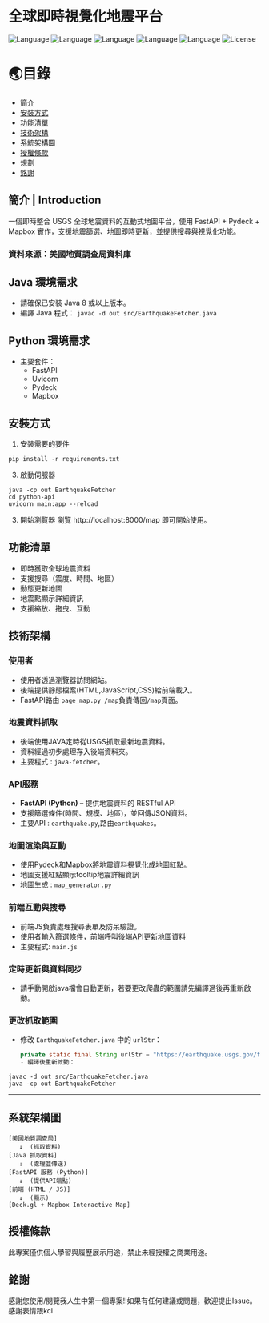   # 全球即時視覺化地震平台
![Language](https://img.shields.io/badge/language-python-blue)
![Language](https://img.shields.io/badge/language-JS-yellow)
![Language](https://img.shields.io/badge/language-JAVA-red)
![Language](https://img.shields.io/badge/language-CSS-purple)
![Language](https://img.shields.io/badge/language-HTML-brown)
![License](https://img.shields.io/badge/license-yes-yellow)

# 🌏目錄
- [簡介](#專案簡介)
- [安裝方式](#安裝方式)
- [功能清單](#功能清單)
- [技術架構](#技術架構)
- [系統架構圖](#系統架構圖)
- [授權條款](#授權條款)
- [規劃](#規劃)
- [銘謝](#銘謝)
  
## 簡介 | Introduction
一個即時整合 USGS 全球地震資料的互動式地圖平台，使用 FastAPI + Pydeck + Mapbox 實作，支援地震篩選、地圖即時更新，並提供搜尋與視覺化功能。  


### 資料來源：美國地質調查局資料庫

## Java 環境需求
- 請確保已安裝 Java 8 或以上版本。
- 編譯 Java 程式：
```javac -d out src/EarthquakeFetcher.java```  
## Python 環境需求
- 主要套件：
  - FastAPI
  - Uvicorn
  - Pydeck
  - Mapbox

## 安裝方式
1. 安裝需要的要件
```
pip install -r requirements.txt
```
3. 啟動伺服器
```
java -cp out EarthquakeFetcher
cd python-api
uvicorn main:app --reload
```
3. 開始瀏覽器
瀏覽 http://localhost:8000/map 即可開始使用。

## 功能清單
- 即時獲取全球地震資料
- 支援搜尋（震度、時間、地區）
- 動態更新地圖
- 地震點顯示詳細資訊
- 支援縮放、拖曳、互動

## 技術架構
### 使用者
  - 使用者透過瀏覽器訪問網站。
  - 後端提供靜態檔案(HTML,JavaScript,CSS)給前端載入。
  - FastAPI路由 `page_map.py /map`負責傳回`/map`頁面。  
### 地震資料抓取
  - 後端使用JAVA定時從USGS抓取最新地震資料。
  - 資料經過初步處理存入後端資料夾。
  - 主要程式 : `java-fetcher`。
### API服務
  - **FastAPI (Python)** – 提供地震資料的 RESTful API
  - 支援篩選條件(時間、規模、地區)，並回傳JSON資料。
  - 主要API : `earthquake.py`,路由`earthquakes`。  
### 地圖渲染與互動
  - 使用Pydeck和Mapbox將地震資料視覺化成地圖紅點。
  - 地圖支援紅點顯示tooltip地震詳細資訊
  - 地圖生成 : `map_generator.py`
### 前端互動與搜尋
  - 前端JS負責處理搜尋表單及防呆驗證。
  - 使用者輸入篩選條件，前端呼叫後端API更新地圖資料
  - 主要程式: `main.js`  
### 定時更新與資料同步
  - 請手動開啟java檔會自動更新，若要更改爬蟲的範圍請先編譯過後再重新啟動。
### 更改抓取範圍
- 修改 `EarthquakeFetcher.java` 中的 `urlStr`：
  ```java
  private static final String urlStr = "https://earthquake.usgs.gov/fdsnws/event/1/query?format=geojson&starttime=1900-01-01&endtime=2025-05-09&minmagnitude=4.0";  
  - 編譯後重新啟動：  
```
javac -d out src/EarthquakeFetcher.java
java -cp out EarthquakeFetcher
```

---
## 系統架構圖

```
[美國地質調查局] 
   ↓  (抓取資料)
[Java 抓取資料]
   ↓  (處理並傳送)
[FastAPI 服務 (Python)]
   ↓  (提供API端點)
[前端 (HTML / JS)]
   ↓  (顯示)
[Deck.gl + Mapbox Interactive Map]
```
## 授權條款
此專案僅供個人學習與履歷展示用途，禁止未經授權之商業用途。  

## 銘謝
感謝您使用/閱覽我人生中第一個專案!!如果有任何建議或問題，歡迎提出Issue。  
感謝表情跟kcl
